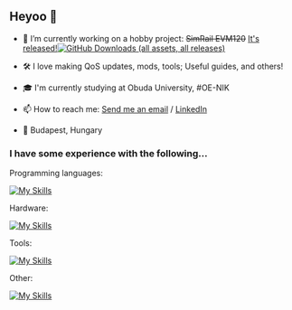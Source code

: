 ## Heyoo 👋

- 🔭 I’m currently working on a hobby project: ~~SimRail EVM120~~ [It's released!![GitHub Downloads (all assets, all releases)](https://img.shields.io/github/downloads/vsumpi/simrail-evm-120/total)](https://github.com/vsumpi/simrail-evm-120)


- 🛠️ I love making QoS updates, mods, tools; Useful guides, and others!
- 🎓 I'm currently studying at Obuda University, #OE-NIK
- 📫 How to reach me: [Send me an email](mailto:vsumpi.szemelyes@gmail.com) / [LinkedIn](https://www.linkedin.com/in/vsumpi/)
- 📍 Budapest, Hungary

### I have some experience with the following...

Programming languages:

[![My Skills](https://skillicons.dev/icons?i=py,cs,net,js,lua)](https://skillicons.dev)

Hardware:

[![My Skills](https://skillicons.dev/icons?i=arduino,raspberrypi)](https://skillicons.dev)

Tools:

[![My Skills](https://skillicons.dev/icons?i=vscode,ps,ai,ae,blender,obsidian,notion)](https://skillicons.dev)

Other:

[![My Skills](https://skillicons.dev/icons?i=html,css,postgres,mysql,debian,mint,windows,md,qt)](https://skillicons.dev)
